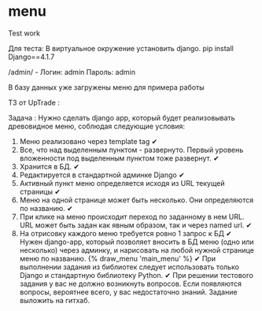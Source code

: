 # menu
Test work

Для теста:
В виртуальное окружение
установить django.   pip install Django==4.1.7

/admin/ - Логин: admin Пароль: admin

В базу данных уже загружены меню для примера работы


ТЗ от UpTrade :

Задача :
Нужно сделать django app, который будет реализовывать древовидное меню, соблюдая следующие условия:
1) Меню реализовано через template tag   ✔
2) Все, что над выделенным пунктом - развернуто. Первый уровень вложенности под выделенным пунктом тоже развернут.   ✔
3) Хранится в БД.   ✔
4) Редактируется в стандартной админке Django   ✔
5) Активный пункт меню определяется исходя из URL текущей страницы   ✔
6) Меню на одной странице может быть несколько. Они определяются по названию.   ✔
7) При клике на меню происходит переход по заданному в нем URL. URL может быть задан как явным образом, так и через named url.   ✔
8) На отрисовку каждого меню требуется ровно 1 запрос к БД   ✔
 Нужен django-app, который позволяет вносить в БД меню (одно или несколько) через админку, и нарисовать на любой нужной странице меню по названию.
 {% draw_menu 'main_menu' %}   ✔
 При выполнении задания из библиотек следует использовать только Django и стандартную библиотеку Python.   ✔
При решении тестового задания у вас не должно возникнуть вопросов. Если появляются вопросы, вероятнее всего, у вас недостаточно знаний.
Задание выложить на гитхаб.

